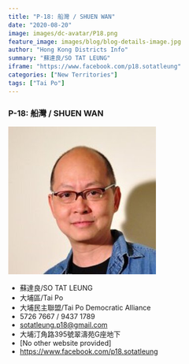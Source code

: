 ```yaml
---
title: "P-18: 船灣 / SHUEN WAN"
date: "2020-08-20"
image: images/dc-avatar/P18.png
feature_image: images/blog/blog-details-image.jpg
author: "Hong Kong Districts Info"
summary: "蘇達良/SO TAT LEUNG"
iframe: "https://www.facebook.com/p18.sotatleung"
categories: ["New Territories"]
tags: ["Tai Po"]
---
```


### P-18: 船灣 / SHUEN WAN  
![](/images/dc-avatar/P18.png)  

 - 蘇達良/SO TAT LEUNG  
 - 大埔區/Tai Po  
 - 大埔民主聯盟/Tai Po Democratic Alliance  
 - 5726 7667 / 9437 1789  
 - sotatleung.p18@gmail.com  
 - 大埔汀角路395號翠濤苑G座地下  
 - [No other website provided]  
 - https://www.facebook.com/p18.sotatleung

